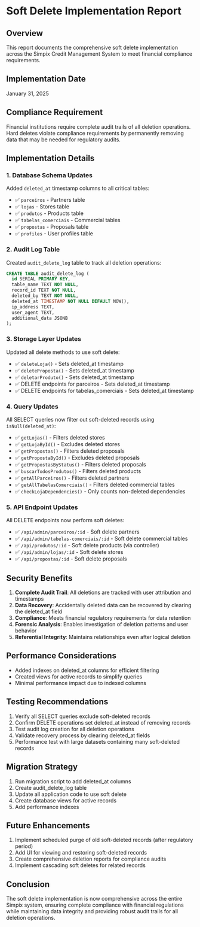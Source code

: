 # Soft Delete Implementation Report

## Overview

This report documents the comprehensive soft delete implementation across the Simpix Credit Management System to meet financial compliance requirements.

## Implementation Date

January 31, 2025

## Compliance Requirement

Financial institutions require complete audit trails of all deletion operations. Hard deletes violate compliance requirements by permanently removing data that may be needed for regulatory audits.

## Implementation Details

### 1. Database Schema Updates

Added `deleted_at` timestamp columns to all critical tables:

- ✅ `parceiros` - Partners table
- ✅ `lojas` - Stores table
- ✅ `produtos` - Products table
- ✅ `tabelas_comerciais` - Commercial tables
- ✅ `propostas` - Proposals table
- ✅ `profiles` - User profiles table

### 2. Audit Log Table

Created `audit_delete_log` table to track all deletion operations:

```sql
CREATE TABLE audit_delete_log (
  id SERIAL PRIMARY KEY,
  table_name TEXT NOT NULL,
  record_id TEXT NOT NULL,
  deleted_by TEXT NOT NULL,
  deleted_at TIMESTAMP NOT NULL DEFAULT NOW(),
  ip_address TEXT,
  user_agent TEXT,
  additional_data JSONB
);
```

### 3. Storage Layer Updates

Updated all delete methods to use soft delete:

- ✅ `deleteLoja()` - Sets deleted_at timestamp
- ✅ `deleteProposta()` - Sets deleted_at timestamp
- ✅ `deletarProduto()` - Sets deleted_at timestamp
- ✅ DELETE endpoints for parceiros - Sets deleted_at timestamp
- ✅ DELETE endpoints for tabelas_comerciais - Sets deleted_at timestamp

### 4. Query Updates

All SELECT queries now filter out soft-deleted records using `isNull(deleted_at)`:

- ✅ `getLojas()` - Filters deleted stores
- ✅ `getLojaById()` - Excludes deleted stores
- ✅ `getPropostas()` - Filters deleted proposals
- ✅ `getPropostaById()` - Excludes deleted proposals
- ✅ `getPropostasByStatus()` - Filters deleted proposals
- ✅ `buscarTodosProdutos()` - Filters deleted products
- ✅ `getAllParceiros()` - Filters deleted partners
- ✅ `getAllTabelasComerciais()` - Filters deleted commercial tables
- ✅ `checkLojaDependencies()` - Only counts non-deleted dependencies

### 5. API Endpoint Updates

All DELETE endpoints now perform soft deletes:

- ✅ `/api/admin/parceiros/:id` - Soft delete partners
- ✅ `/api/admin/tabelas-comerciais/:id` - Soft delete commercial tables
- ✅ `/api/produtos/:id` - Soft delete products (via controller)
- ✅ `/api/admin/lojas/:id` - Soft delete stores
- ✅ `/api/propostas/:id` - Soft delete proposals

## Security Benefits

1. **Complete Audit Trail**: All deletions are tracked with user attribution and timestamps
2. **Data Recovery**: Accidentally deleted data can be recovered by clearing the deleted_at field
3. **Compliance**: Meets financial regulatory requirements for data retention
4. **Forensic Analysis**: Enables investigation of deletion patterns and user behavior
5. **Referential Integrity**: Maintains relationships even after logical deletion

## Performance Considerations

- Added indexes on deleted_at columns for efficient filtering
- Created views for active records to simplify queries
- Minimal performance impact due to indexed columns

## Testing Recommendations

1. Verify all SELECT queries exclude soft-deleted records
2. Confirm DELETE operations set deleted_at instead of removing records
3. Test audit log creation for all deletion operations
4. Validate recovery process by clearing deleted_at fields
5. Performance test with large datasets containing many soft-deleted records

## Migration Strategy

1. Run migration script to add deleted_at columns
2. Create audit_delete_log table
3. Update all application code to use soft delete
4. Create database views for active records
5. Add performance indexes

## Future Enhancements

1. Implement scheduled purge of old soft-deleted records (after regulatory period)
2. Add UI for viewing and restoring soft-deleted records
3. Create comprehensive deletion reports for compliance audits
4. Implement cascading soft deletes for related records

## Conclusion

The soft delete implementation is now comprehensive across the entire Simpix system, ensuring complete compliance with financial regulations while maintaining data integrity and providing robust audit trails for all deletion operations.
